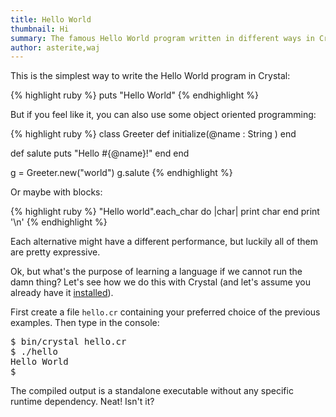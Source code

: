 ```yaml
---
title: Hello World
thumbnail: Hi
summary: The famous Hello World program written in different ways in Crystal
author: asterite,waj
---
```


This is the simplest way to write the Hello World program in Crystal:

<div class="code_section">{% highlight ruby %}
puts "Hello World"
{% endhighlight %}</div></div>

But if you feel like it, you can also use some object oriented programming:

<div class="code_section">{% highlight ruby %}
class Greeter
  def initialize(@name : String )
  end

  def salute
    puts "Hello #{@name}!"
  end
end

g = Greeter.new("world")
g.salute
{% endhighlight %}</div>

Or maybe with blocks:

<div class="code_section">{% highlight ruby %}
"Hello world".each_char do |char|
  print char
end
print '\n'
{% endhighlight %}</div>

Each alternative might have a different performance, but luckily all of them are pretty expressive.

Ok, but what's the purpose of learning a language if we cannot run the damn thing? Let's see how we do this with Crystal
(and let's assume you already have it [installed](https://crystal-lang.org/reference/installation/index.html)).

First create a file `hello.cr` containing your preferred choice of the previous examples.
Then type in the console:

<pre class="code">
$ bin/crystal hello.cr
$ ./hello
Hello World
$
</pre>

The compiled output is a standalone executable without any specific runtime dependency. Neat! Isn't it?
